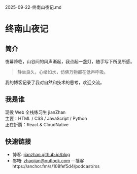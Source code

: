 2025-09-22-终南山夜记.md
# 终南山夜记

## 简介
夜幕降临，山谷间的风声渐起，我点起一盏灯，随手写下所见所感。

> 静坐良久，心绪如水，仿佛万物都在低声呼吸。

我的博客记录了我对自然和技术的思考，欢迎交流。

## 我是谁

现役 Web 全栈练习生 jianZhan  
主要：HTML / CSS / JavaScript / Python  
正在折腾：React & CloudNative  

## 快速链接
- 博客: [jianzhan.github.io/blog](https://jianzhan.github.io/blog)  
- 邮箱: zhaoijan@outlook.com
—播客https://anchor.fm/s/108fef5d4/podcast/rss
